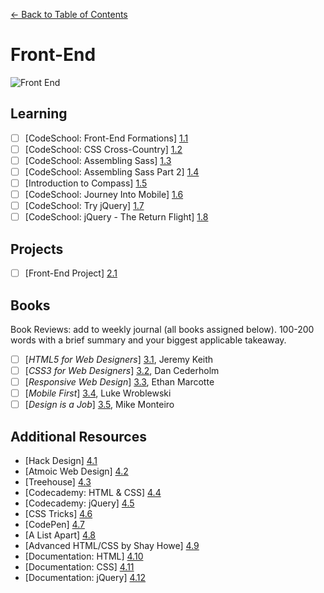 [← Back to Table of Contents](/README.md)

# Front-End

![Front End ](http://i.giphy.com/l4KieBWvoF9Y3qKvC.gif)

## Learning

- [ ] [CodeSchool: Front-End Formations] [1.1]
- [ ] [CodeSchool: CSS Cross-Country] [1.2]
- [ ] [CodeSchool: Assembling Sass] [1.3]
- [ ] [CodeSchool: Assembling Sass Part 2] [1.4]
- [ ] [Introduction to Compass] [1.5]
- [ ] [CodeSchool: Journey Into Mobile] [1.6]
- [ ] [CodeSchool: Try jQuery] [1.7]
- [ ] [CodeSchool: jQuery - The Return Flight] [1.8]

[1.1]: https://www.codeschool.com/courses/front-end-formations
[1.2]: https://www.codeschool.com/courses/css-cross-country
[1.3]: https://www.codeschool.com/courses/assembling-sass
[1.4]: https://www.codeschool.com/courses/assembling-sass-part-2
[1.5]: http://compass-style.org/help/
[1.6]: https://www.codeschool.com/courses/journey-into-mobile
[1.7]: https://www.codeschool.com/courses/try-jquery
[1.8]: https://www.codeschool.com/courses/jquery-the-return-flight 

## Projects

- [ ] [Front-End Project] [2.1]

[2.1]: project-front-end.md

## Books
Book Reviews: add to weekly journal (all books assigned below). 100-200 words with a brief summary and your biggest applicable takeaway.

- [ ] [*HTML5 for Web Designers*] [3.1], Jeremy Keith
- [ ] [*CSS3 for Web Designers*] [3.2], Dan Cederholm
- [ ] [*Responsive Web Design*] [3.3], Ethan Marcotte
- [ ] [*Mobile First*] [3.4], Luke Wroblewski
- [ ] [*Design is a Job*] [3.5], Mike Monteiro

[3.1]: http://html5forwebdesigners.com/
[3.2]: http://abookapart.com/products/css3-for-web-designers
[3.3]: http://abookapart.com/products/responsive-web-design
[3.4]: http://abookapart.com/products/mobile-first
[3.5]: http://abookapart.com/products/design-is-a-job 

## Additional Resources

* [Hack Design] [4.1]
* [Atmoic Web Design] [4.2]
* [Treehouse] [4.3]
* [Codecademy: HTML & CSS] [4.4]
* [Codecademy: jQuery] [4.5]
* [CSS Tricks] [4.6]
* [CodePen] [4.7]
* [A List Apart] [4.8]
* [Advanced HTML/CSS by Shay Howe] [4.9]
* [Documentation: HTML] [4.10]
* [Documentation: CSS] [4.11]
* [Documentation: jQuery] [4.12]

[4.1]: http://hackdesign.org/courses/
[4.2]: http://bradfrost.com/blog/post/atomic-web-design/
[4.3]: http://teamtreehouse.com/
[4.4]: http://www.codecademy.com/en/tracks/web
[4.5]: http://www.codecademy.com/en/tracks/jquery
[4.6]: http://css-tricks.com/
[4.7]: http://codpen.io/
[4.8]: http://alistapart.com/
[4.9]: http://learn.shayhowe.com/advanced-html-css/
[4.10]: https://developer.mozilla.org/en-US/docs/Web/HTML
[4.11]: https://developer.mozilla.org/en-US/docs/Web/CSS
[4.12]: http://api.jquery.com/

